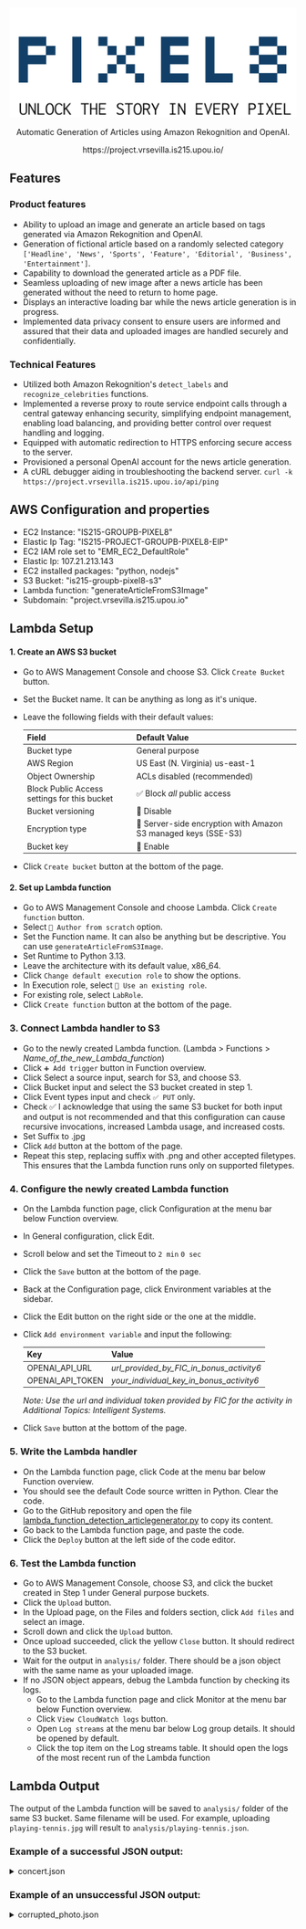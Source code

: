 ![Pixel8 by IS215 Group B](/public/images/logo.png)
<p align="center">Automatic Generation of Articles using Amazon Rekognition and OpenAI.</p>
<p align="center">https://project.vrsevilla.is215.upou.io/</p>


## Features
### Product features
- Ability to upload an image and generate an article based on tags generated via Amazon Rekognition and OpenAI.
- Generation of fictional article based on a randomly selected category `['Headline', 'News', 'Sports', 'Feature', 'Editorial', 'Business', 'Entertainment']`.
- Capability to download the generated article as a PDF file.
- Seamless uploading of new image after a news article has been generated without the need to return to home page.
- Displays an interactive loading bar while the news article generation is in progress.
- Implemented data privacy consent to ensure users are informed and assured that their data and uploaded images are handled securely and confidentially.

### Technical Features
- Utilized both Amazon Rekognition's `detect_labels` and `recognize_celebrities` functions.
- Implemented a reverse proxy to route service endpoint calls through a central gateway enhancing security, simplifying endpoint management, enabling load balancing, and providing better control over request handling and logging.
- Equipped with automatic redirection to HTTPS enforcing secure access to the server.
- Provisioned a personal OpenAI account for the news article generation.
- A cURL debugger aiding in troubleshooting the backend server. `curl -k https://project.vrsevilla.is215.upou.io/api/ping`


## AWS Configuration and properties
- EC2 Instance: "IS215-GROUPB-PIXEL8"
- Elastic Ip Tag: "IS215-PROJECT-GROUPB-PIXEL8-EIP"
- EC2 IAM role set to "EMR_EC2_DefaultRole"
- Elastic Ip: 107.21.213.143
- EC2 installed packages: "python, nodejs"
- S3 Bucket: "is215-groupb-pixel8-s3"
- Lambda function: "generateArticleFromS3Image"
- Subdomain: "project.vrsevilla.is215.upou.io"


## Lambda Setup

#### 1. Create an AWS S3 bucket
  - Go to AWS Management Console and choose S3. Click `Create Bucket` button.
  - Set the Bucket name. It can be anything as long as it's unique.
  - Leave the following fields with their default values:

    |Field          |Default Value  |
    |---------------|---------------|
    | Bucket type | General purpose |
    | AWS Region | US East (N. Virginia) us-east-1 |
    | Object Ownership | ACLs disabled (recommended) |
    | Block Public Access settings for this bucket | ✅ Block _all_ public access |
    | Bucket versioning | 🔘 Disable |
    | Encryption type | 🔘 Server-side encryption with Amazon S3 managed keys (SSE-S3) |
    | Bucket key | 🔘 Enable |

  - Click `Create bucket` button at the bottom of the page.

#### 2. Set up Lambda function
  - Go to AWS Management Console and choose Lambda. Click `Create function` button.
  - Select `🔘 Author from scratch` option.
  - Set the Function name. It can also be anything but be descriptive. You can use `generateArticleFromS3Image`.
  - Set Runtime to Python 3.13.
  - Leave the architecture with its default value, x86_64.
  - Click `Change default execution role` to show the options.
  - In Execution role, select `🔘 Use an existing role`.
  - For existing role, select `LabRole`.
  - Click `Create function` button at the bottom of the page.

### 3. Connect Lambda handler to S3
  - Go to the newly created Lambda function. (Lambda > Functions > _Name_of_the_new_Lambda_function_)
  - Click `➕ Add trigger` button in Function overview.
  - Click Select a source input, search for S3, and choose S3.
  - Click Bucket input and select the S3 bucket created in step 1.
  - Click Event types input and check `✅ PUT` only.
  - Check ✅ I acknowledge that using the same S3 bucket for both input and output is not recommended and that this configuration can cause recursive invocations, increased Lambda usage, and increased costs.
  - Set Suffix to .jpg
  - Click `Add` button at the bottom of the page.
  - Repeat this step, replacing suffix with .png and other accepted filetypes. This ensures that the Lambda function runs only on supported filetypes.

### 4. Configure the newly created Lambda function
  - On the Lambda function page, click Configuration at the menu bar below Function overview.
  - In General configuration, click Edit.
  - Scroll below and set the Timeout to `2 min` `0 sec`
  - Click the `Save` button at the bottom of the page.
  - Back at the Configuration page, click Environment variables at the sidebar.
  - Click the Edit button on the right side or the one at the middle.
  - Click `Add environment variable` and input the following:
    
    |Key              | Value           |
    |-----------------|-----------------|
    |OPENAI_API_URL   | _url_provided_by_FIC_in_bonus_activity6_ |
    |OPENAI_API_TOKEN | _your_individual_key_in_bonus_activity6_ |

    _Note: Use the url and individual token provided by FIC for the activity in Additional Topics: Intelligent Systems._
    
  - Click `Save` button at the bottom of the page.

### 5. Write the Lambda handler
  - On the Lambda function page, click Code at the menu bar below Function overview.
  - You should see the default Code source written in Python. Clear the code.
  - Go to the GitHub repository and open the file [lambda_function_detection_articlegenerator.py](/lambda/lambda_function_detection_articlegenerator.py) to copy its content.
  - Go back to the Lambda function page, and paste the code.
  - Click the `Deploy` button at the left side of the code editor.

### 6. Test the Lambda function
  - Go to AWS Management Console, choose S3, and click the bucket created in Step 1 under General purpose buckets.
  - Click the `Upload` button.
  - In the Upload page, on the Files and folders section, click `Add files` and select an image.
  - Scroll down and click the `Upload` button.
  - Once upload succeeded, click the yellow `Close` button. It should redirect to the S3 bucket.
  - Wait for the output in `analysis/` folder. There should be a json object with the same name as your uploaded image.
  - If no JSON object appears, debug the Lambda function by checking its logs.
    - Go to the Lambda function page and click Monitor at the menu bar below Function overview.
    - Click `View CloudWatch logs` button.
    - Open `Log streams` at the menu bar below Log group details. It should be opened by default.
    - Click the top item on the Log streams table. It should open the logs of the most recent run of the Lambda function



## Lambda Output
The output of the Lambda function will be saved to `analysis/` folder of the same S3 bucket.
Same filename will be used. For example, uploading `playing-tennis.jpg` will result to `analysis/playing-tennis.json`.

### Example of a successful JSON output:
<details>
  <summary>concert.json</summary>

  ```
  {
    "image": "concert.jpg",
    "success": true,
    "article_title": "Musical Prodigy Sabrina Carpenter Channels Taylor Swift's Iconic Sound",
    "article_subtitle": "Rising star Sabrina Carpenter showcases her musical prowess with a guitar in hand, drawing comparisons to the legendary Taylor Swift.",
    "article_content": "In the bustling world of pop music, 23-year-old Sabrina Carpenter has emerged as a standout musician, captivating audiences with her dynamic performances and soulful voice. The multi-talented artist, often dubbed as the younger counterpart of Taylor Swift, exhibits a natural flair for the guitar, effortlessly strumming chords that echo the melodic charm reminiscent of Swift's early hits. As she navigates her way into adulthood, Carpenter's musical journey mirrors the evolution of her idol, with songs that blend catchy pop hooks with introspective lyrics that resonate with listeners of all ages.\nAmidst a sea of emerging talents, Sabrina Carpenter shines as a female force in the music industry, breaking barriers and defying expectations with each soul-stirring ballad she delivers. With her infectious stage presence and unwavering dedication to her craft, Carpenter proves that age is no hindrance when it comes to making a mark in the world of music. As she continues to enchant audiences with her heartfelt performances, the future looks exceptionally bright for this young powerhouse who embodies the essence of a true musician – fierce, authentic, and unapologetically herself, much like her musical inspiration, Taylor Swift.\n",
    "article_category": "Feature",
    "labels": [
      {
        "name": "Music",
        "confidence": 99.97051239013672
      },
      {
        "name": "Musical Instrument",
        "confidence": 99.97051239013672
      }
    ],
    "celebrities": [
      {
        "name": "Taylor Swift",
        "confidence": 99.3763656616211
      },
      {
        "name": "Sabrina Carpenter",
        "confidence": 99.0667495727539
      }
    ]
  }
  ```
</details>

### Example of an unsuccessful JSON output:
<details>
  <summary>corrupted_photo.json</summary>

  ```
  {
    "image": "corrupted_photo.jpg",
    "success": false,
    "error": "Failed to detect labels using Rekognition.",
    "detect_labels_exception": "An error occurred (InvalidImageFormatException) when calling the DetectLabels operation: Request has invalid image format",
    "detect_celebrities_exception": "An error occurred (InvalidImageFormatException) when calling the RecognizeCelebrities operation: Request has invalid image format"
  }
  ```
</details>

